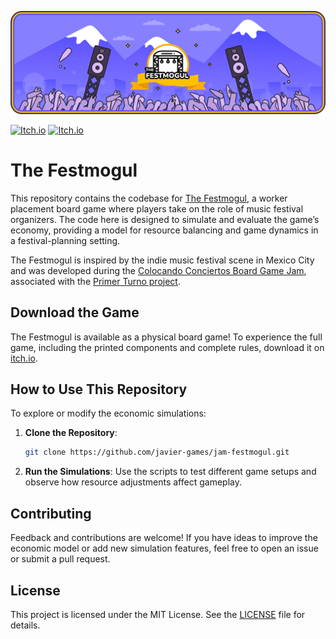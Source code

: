 <p align="center">
  <img src="docs/github-banner.png"/>
</p>

[![Itch.io](https://img.shields.io/badge/itch.io-fa5c5c.svg?logo=Itch.io&logoColor=white)](https://javier-games.itch.io/the-festmogul)
[![Itch.io](https://img.shields.io/badge/itch.io-Developer_Log-555.svg?labelColor=fa5c5c&logo=Itch.io&logoColor=white)](https://javier-games.itch.io/the-festmogul/devlog/368972/game-jam-postmortem)

# The Festmogul

This repository contains the codebase for [The Festmogul](https://javier-games.itch.io/the-festmogul), a worker placement board game where players take on the role of music festival organizers. The code here is designed to simulate and evaluate the game’s economy, providing a model for resource balancing and game dynamics in a festival-planning setting.

The Festmogul is inspired by the indie music festival scene in Mexico City and was developed during the [Colocando Conciertos Board Game Jam](https://itch.io/jam/colocando-conciertos/rate/1465077), associated with the [Primer Turno project](https://twitter.com/hashtag/PrimerTurno).

## Download the Game

The Festmogul is available as a physical board game! To experience the full game, including the printed components and complete rules, download it on [itch.io](https://javier-games.itch.io/the-festmogul).

## How to Use This Repository

To explore or modify the economic simulations:

1. **Clone the Repository**:
   ```bash
   git clone https://github.com/javier-games/jam-festmogul.git
   ```
2. **Run the Simulations**: Use the scripts to test different game setups and observe how resource adjustments affect gameplay.

## Contributing

Feedback and contributions are welcome! If you have ideas to improve the economic model or add new simulation features, feel free to open an issue or submit a pull request.

## License

This project is licensed under the MIT License. See the [LICENSE](LICENSE.md) file for details.